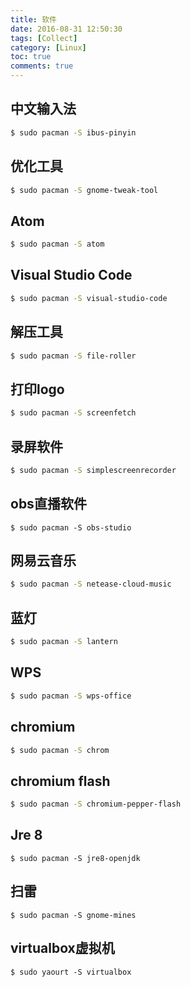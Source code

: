 ```yaml
---
title: 软件
date: 2016-08-31 12:50:30
tags: [Collect]
category: [Linux]
toc: true
comments: true
---
```


## 中文输入法

```bash
$ sudo pacman -S ibus-pinyin
```
## 优化工具
```bash
$ sudo pacman -S gnome-tweak-tool
```
## Atom
```bash
$ sudo pacman -S atom
```
## Visual Studio Code
```bash
$ sudo pacman -S visual-studio-code
```
## 解压工具
```bash
$ sudo pacman -S file-roller
```
## 打印logo
```bash
$ sudo pacman -S screenfetch
```
## 录屏软件
```bash
$ sudo pacman -S simplescreenrecorder
```
## obs直播软件
```
$ sudo pacman -S obs-studio
```
## 网易云音乐
```bash
$ sudo pacman -S netease-cloud-music
```
## 蓝灯
```bash
$ sudo pacman -S lantern
```
## WPS
```bash
$ sudo pacman -S wps-office
```
## chromium
```bash
$ sudo pacman -S chrom
```
## chromium flash
```bash
$ sudo pacman -S chromium-pepper-flash
```
## Jre 8
```B 
$ sudo pacman -S jre8-openjdk
```
## 扫雷
```
$ sudo pacman -S gnome-mines
```
## virtualbox虚拟机
```
$ sudo yaourt -S virtualbox
```

